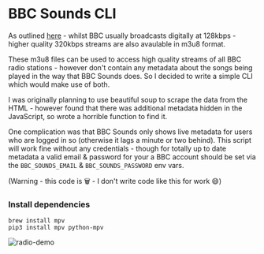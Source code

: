 # BBC Sounds CLI

As outlined [here](https://www.hifiwigwam.com/forum/threads/high-quality-320kbps-streams-for-all-bbc-radio-stations.82711/) - whilst BBC usually broadcasts digitally at 128kbps - higher quality 320kbps streams are also avaulable in m3u8 format.

These m3u8 files can be used to access high quality streams of all BBC radio stations - however don't contain any metadata about the songs being played in the way that BBC Sounds does. So I decided to write a simple CLI which would make use of both.

I was originally planning to use beautiful soup to scrape the data from the HTML - however found that there was additional metadata hidden in the JavaScript, so wrote a horrible function to find it.

One complication was that BBC Sounds only shows live metadata for users who are logged in so (otherwise it lags a minute or two behind). This script will work fine without any credentials - though for totally up to date metadata a valid email & password for your a BBC account should be set via the `BBC_SOUNDS_EMAIL` & `BBC_SOUNDS_PASSWORD` env vars.

(Warning - this code is 🗑 - I don't write code like this for work 😄)

### Install dependencies

```
brew install mpv
pip3 install mpv python-mpv
```
![radio-demo](https://user-images.githubusercontent.com/47319147/202790338-847c1321-4898-4a62-bca6-77317bedca92.gif)
